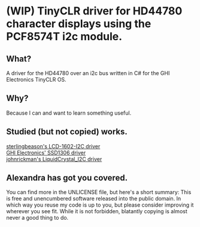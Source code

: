 # (WIP) TinyCLR driver for HD44780 character displays using the PCF8574T i2c module.
## What?
A driver for the HD44780 over an i2c bus written in C# for the GHI Electronics TinyCLR OS.
## Why?
Because I can and want to learn something useful.
## Studied (but not copied) works.
[sterlingbeason's LCD-1602-I2C driver](https://github.com/sterlingbeason/LCD-1602-I2C)\
[GHI Electronics' SSD1306 driver](https://github.com/ghi-electronics/TinyCLR-Drivers/tree/dev/SolomonSystech/SSD1306)\
[johnrickman's LiquidCrystal_I2C driver](https://github.com/johnrickman/LiquidCrystal_I2C)
## Alexandra has got you covered.
You can find more in the UNLICENSE file, but here's a short summary: This is free and unencumbered software released into the public domain.
In which way you reuse my code is up to you, but please consider improving it wherever you see fit.
While it is not forbidden, blatantly copying is almost never a good thing to do.
